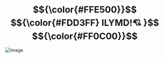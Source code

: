# $${\color{#FFE500}}$$ $${\color{#FDD3FF} ILYMD!💘 }$$ $${\color{#FF0C00}}$$
![Image](https://github.com/user-attachments/assets/10b53ef5-1db9-47cc-a491-d004c0ae3313)
